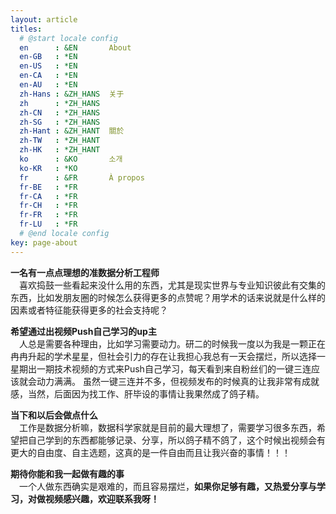 ```yaml
---
layout: article
titles:
  # @start locale config
  en      : &EN       About
  en-GB   : *EN
  en-US   : *EN
  en-CA   : *EN
  en-AU   : *EN
  zh-Hans : &ZH_HANS  关于
  zh      : *ZH_HANS
  zh-CN   : *ZH_HANS
  zh-SG   : *ZH_HANS
  zh-Hant : &ZH_HANT  關於
  zh-TW   : *ZH_HANT
  zh-HK   : *ZH_HANT
  ko      : &KO       소개
  ko-KR   : *KO
  fr      : &FR       À propos
  fr-BE   : *FR
  fr-CA   : *FR
  fr-CH   : *FR
  fr-FR   : *FR
  fr-LU   : *FR
  # @end locale config
key: page-about
---
```


**一名有一点点理想的准数据分析工程师**  
&ensp;&ensp;喜欢捣鼓一些看起来没什么用的东西，尤其是现实世界与专业知识彼此有交集的东西，比如发朋友圈的时候怎么获得更多的点赞呢？用学术的话来说就是什么样的因素或者特征能获得更多的社会支持呢？



**希望通过出视频Push自己学习的up主**  
&ensp;&ensp;人总是需要各种理由，比如学习需要动力。研二的时候我一度以为我是一颗正在冉冉升起的学术星星，但社会引力的存在让我担心我总有一天会摆烂，所以选择一星期出一期技术视频的方式来Push自己学习，每天看到来自粉丝们的一键三连应该就会动力满满。
  虽然一键三连并不多，但视频发布的时候真的让我非常有成就感，当然，后面因为找工作、肝毕设的事情让我果然成了鸽子精。



**当下和以后会做点什么**  
&ensp;&ensp;工作是数据分析嘛，数据科学家就是目前的最大理想了，需要学习很多东西，希望把自己学到的东西都能够记录、分享，所以鸽子精不鸽了，这个时候出视频会有更大的自由度、自主选题，这真的是一件自由而且让我兴奋的事情！！！



**期待你能和我一起做有趣的事**  
&ensp;&ensp;一个人做东西确实是艰难的，而且容易摆烂，**如果你足够有趣，又热爱分享与学习，对做视频感兴趣，欢迎联系我呀！**
